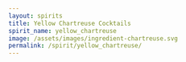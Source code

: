 ```yaml
---
layout: spirits
title: Yellow Chartreuse Cocktails
spirit_name: yellow_chartreuse
image: /assets/images/ingredient-chartreuse.svg
permalink: /spirit/yellow_chartreuse/
---
```

